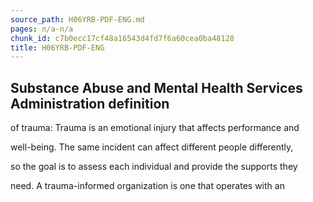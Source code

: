 ```yaml
---
source_path: H06YRB-PDF-ENG.md
pages: n/a-n/a
chunk_id: c7b0ecc17cf48a16543d4fd7f6a60cea0ba48128
title: H06YRB-PDF-ENG
---
```

## Substance Abuse and Mental Health Services Administration definition

of trauma: Trauma is an emotional injury that affects performance and

well-being. The same incident can affect different people differently,

so the goal is to assess each individual and provide the supports they

need. A trauma-informed organization is one that operates with an
